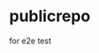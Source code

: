 # publicrepo
for e2e test













































































































































































































































































































































































































































































































































































































































































































































































































































































































































































































































































































































































































































































































































